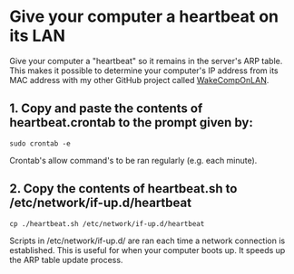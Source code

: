 # Give your computer a heartbeat on its LAN

  Give your computer a "heartbeat" so it remains in the server's ARP table. This makes it possible to determine your computer's IP address from its MAC address with my other GitHub project called [WakeCompOnLAN](https://github.com/Krail/WakeCompOnLAN).


## 1. Copy and paste the contents of heartbeat.crontab to the prompt given by:

    sudo crontab -e

  Crontab's allow command's to be ran regularly (e.g. each minute).

## 2. Copy the contents of heartbeat.sh to /etc/network/if-up.d/heartbeat

    cp ./heartbeat.sh /etc/network/if-up.d/heartbeat

  Scripts in /etc/network/if-up.d/ are ran each time a network connection is established. This is useful for when your computer boots up. It speeds up the ARP table update process.
